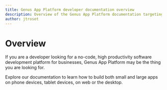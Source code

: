 ```yaml
---
title: Genus App Platform developer documentation overview
description: Overview of the Genus App Platform documentation targeting developers
author: jtroset
---
```

# Overview

If you are a developer looking for a no-code, high productivity software development platform for businesses, Genus App Platform may be the thing you are looking for.

Explore our documentation to learn how to build both small and large apps on phone devices, tablet devices, on web or the desktop.